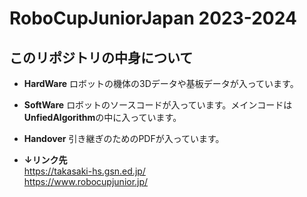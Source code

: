 # RoboCupJuniorJapan 2023-2024

## このリポジトリの中身について
* **HardWare**
    ロボットの機体の3Dデータや基板データが入っています。


* **SoftWare**
    ロボットのソースコードが入っています。メインコードは**UnfiedAlgorithm**の中に入っています。


* **Handover**
    引き継ぎのためのPDFが入っています。
* **↓リンク先**  
<https://takasaki-hs.gsn.ed.jp/>  
<https://www.robocupjunior.jp/>
